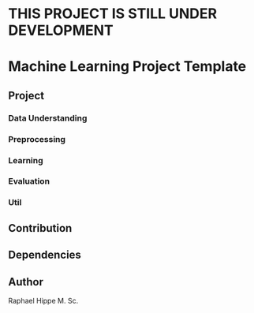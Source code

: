 # THIS PROJECT IS STILL UNDER DEVELOPMENT

# Machine Learning Project Template

## Project

### Data Understanding

### Preprocessing

### Learning

### Evaluation

### Util

## Contribution

## Dependencies

## Author
Raphael Hippe M. Sc.
